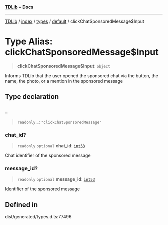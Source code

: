 [**TDLib**](../../../../../../README.md) • **Docs**

***

[TDLib](../../../../../../modules.md) / [index](../../../../../README.md) / [types](../../../README.md) / [default](../README.md) / clickChatSponsoredMessage$Input

# Type Alias: clickChatSponsoredMessage$Input

> **clickChatSponsoredMessage$Input**: `object`

Informs TDLib that the user opened the sponsored chat via the button, the name, the photo, or a mention in the sponsored message

## Type declaration

### \_

> `readonly` **\_**: `"clickChatSponsoredMessage"`

### chat\_id?

> `readonly` `optional` **chat\_id**: [`int53`](int53-1.md)

Chat identifier of the sponsored message

### message\_id?

> `readonly` `optional` **message\_id**: [`int53`](int53-1.md)

Identifier of the sponsored message

## Defined in

dist/generated/types.d.ts:77496
